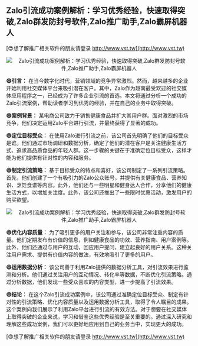 ## **Zalo引流成功案例解析：学习优秀经验，快速取得突破,Zalo群发防封号软件,Zalo推广助手,Zalo霸屏机器人**

[😍想了解推广相关软件的朋友请登录 http://www.vst.tw](http://www.vst.tw)

 <center><img src="https://vst.tw/MP4/tuiguang/png/3.png" alt="Zalo引流成功案例解析：学习优秀经验，快速取得突破,Zalo群发防封号软件,Zalo推广助手,Zalo霸屏机器人"></center>

**😄引言：**
在当今数字化时代，营销领域的竞争异常激烈。然而，越来越多的企业开始利用社交媒体平台来吸引潜在客户。其中，Zalo作为越南最受欢迎的社交媒体应用程序之一，已经成为了许多企业引流的首选。本文将通过分析一个成功的Zalo引流案例，帮助读者学习到优秀的经验，并在自己的业务中取得突破。

**😄案例背景：**
某电商公司致力于销售健康食品并扩大其用户群。面对激烈的市场竞争，他们决定运用Zalo平台进行引流，并最终获得了显著的成功。

**😄定位目标受众：**
在使用Zalo进行引流之前，该公司首先明确了他们的目标受众是谁。他们通过市场调研和数据分析，确定了他们的潜在客户是关注健康生活方式、追求高品质食品的年轻人群。这一步骤的关键在于准确定位目标受众，这样才能为他们提供有针对性的内容和服务。

**😄制定引流策略：**
基于目标受众的特点和喜好，该公司制定了一系列引流策略。首先，他们创建了一个有吸引力的Zalo公众账号，并提供有关健康食品、营养知识、烹饪食谱等内容。此外，他们还与一些明星和健身达人合作，分享他们的健康生活方式，以增加关注度。此外，该公司还推出了一些限时优惠活动，激发用户的购买欲望。

 <center><img src="https://vst.tw/MP4/tuiguang/png/1.png" alt="Zalo引流成功案例解析：学习优秀经验，快速取得突破,Zalo群发防封号软件,Zalo推广助手,Zalo霸屏机器人"></center>

**😄优化内容质量：**
为了吸引更多的用户关注和参与，该公司非常注重内容的质量。他们定期发布有价值的信息，例如健康食品的功效、营养指南、用户案例等。此外，他们还通过与用户的互动，回应用户提问，建立起良好的用户关系。这种关注用户需求、提供有价值内容的做法，有效地吸引了更多的用户。

**😄运用数据分析：**
该公司善于利用Zalo提供的数据分析工具，对引流效果进行监测和分析。他们通过关注用户的互动情况、转化率等数据，不断优化引流策略。通过分析数据，他们发现一些受众喜欢的内容类型，进一步提高了引流效果。

**😄结论：**
在这个Zalo引流成功案例中，该公司通过准确定位目标受众、制定有针对性的引流策略、优化内容质量以及运用数据分析工具，取得了令人瞩目的成果。这个案例向我们展示了利用Zalo平台进行引流的有效方法。对于想要在社交媒体上取得突破的企业来说，学习和借鉴这些优秀经验是至关重要的。通过深入研究和理解这些成功案例，我们可以更好地应用到自己的业务当中，实现更大的成功。

[😍想了解推广相关软件的朋友请登录 http://www.vst.tw](http://www.vst.tw)



